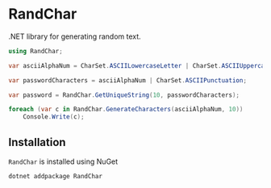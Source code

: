 # RandChar
.NET library for generating random text.

```cs
using RandChar;

var asciiAlphaNum = CharSet.ASCIILowercaseLetter | CharSet.ASCIIUppercaseLetter | CharSet.ASCIINumber;

var passwordCharacters = asciiAlphaNum | CharSet.ASCIIPunctuation;

var password = RandChar.GetUniqueString(10, passwordCharacters);

foreach (var c in RandChar.GenerateCharacters(asciiAlphaNum, 10))
    Console.Write(c);
```

## Installation

`RandChar` is installed using NuGet

```
dotnet addpackage RandChar
```

